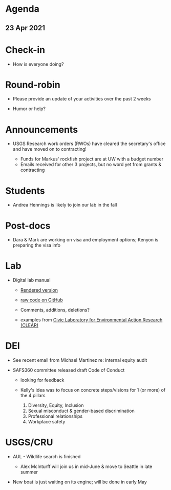 # Agenda

## 23 Apr 2021


# Check-in

* How is everyone doing?


# Round-robin

* Please provide an update of your activities over the past 2 weeks

* Humor or help?


# Announcements

* USGS Research work orders (RWOs) have cleared the secretary's office and have moved on to contracting!

    - Funds for Markus' rockfish project are at UW with a budget number   
    - Emails received for other 3 projects, but no word yet from grants & contracting


# Students

* Andrea Hennings is likely to join our lab in the fall


# Post-docs

* Dara & Mark are working on visa and employment options; Kenyon is preparing the visa info


# Lab

* Digital lab manual

    - [Rendered version](https://scheuerell-lab.github.io/lab-book/)

    - [raw code on GitHub](https://github.com/scheuerell-lab/lab-book)

    - Comments, additions, deletions?
    
    - examples from [Civic Laboratory for Environmental Action Research (CLEAR)](https://civiclaboratory.files.wordpress.com/2017/12/clear-lab-book.pdf)
    

# DEI

* See recent email from Michael Martinez re: internal equity audit

* SAFS360 committee released draft Code of Conduct  

    - looking for feedback  

    - Kelly's idea was to focus on concrete steps/visions for 1 (or more) of the 4 pillars
 
        1) Diversity, Equity, Inclusion  
        2) Sexual misconduct & gender-based discrimination  
        3) Professional relationships  
        4) Workplace safety


# USGS/CRU

* AUL - Wildlife search is finished

    - Alex McInturff will join us in mid-June & move to Seattle in late summer 

* New boat is just waiting on its engine; will be done in early May

